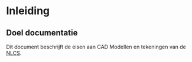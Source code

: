 # Inleiding

## Doel documentatie
Dit document beschrijft de eisen aan CAD Modellen en tekeningen van de <abbr title="Nederlandse CAD-standaard">NLCS</abbr>.


